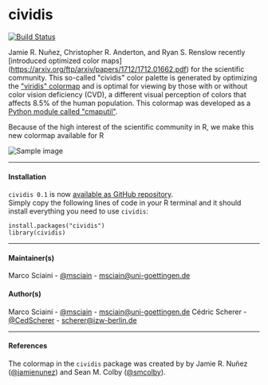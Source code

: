 # cividis

[![Build Status](https://travis-ci.org/marcosci/cividis.svg?branch=master)](https://travis-ci.org/marcosci/cividis)

Jamie R. Nuñez, Christopher R. Anderton, and Ryan S. Renslow recently [introduced optimized color maps]
(https://arxiv.org/ftp/arxiv/papers/1712/1712.01662.pdf) for the scientific community. This so-called "cividis" color palette is generated
by optimizing the ["viridis" colormap](https://bids.github.io/colormap/) and is optimal for viewing by those with or without color vision deficiency (CVD), a different visual perception of colors that affects 8.5% of the human population. This colormap was developed as a [Python module called "cmaputil"](https://github.com/pnnl/cmaputil).

Because of the high interest of the scientific community in R, we make this new colormap available for R

![Sample image](https://raw.githubusercontent.com/msciain/blablabla)

---

#### Installation

`cividis 0.1` is now [available as GitHub repository](https://github.com/marcosci/cividis).  
Simply copy the following lines of code in your R terminal and it should install
everything you need to use `cividis`:

```{r}
install.packages("cividis")
library(cividis)
```

---

#### Maintainer(s)

Marco Sciaini - [@msciain](https://twitter.com/msciain) - <msciain@uni-goettingen.de>

#### Author(s)

Marco Sciaini - [@msciain](https://twitter.com/msciain) - <msciain@uni-goettingen.de>
Cédric Scherer - [@CedScherer](https://twitter.com/CedScherer) - <scherer@izw-berlin.de>

---

#### References

The colormap in the `cividis` package was created by by Jamie R. Nuñez ([@jamienunez](https://github.com/jamienunez)) and Sean M. Colby ([@smcolby](https://github.com/smcolby)).
